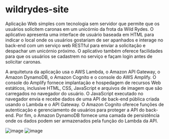 # wildrydes-site
Aplicação Web simples com tecnologia sem servidor que permite que os usuários solicitem caronas em um unicórnio da frota da Wild Rydes. O aplicativo apresenta uma interface de usuário baseada em HTML para indicar o local onde os usuários gostariam de ser apanhados e interage no back-end com um serviço web RESTful para enviar a solicitação e despachar um unicórnio próximo. O aplicativo também oferece facilidades para que os usuários se cadastrem no serviço e façam login antes de solicitar caronas.

A arquitetura da aplicação usa o AWS Lambda, o Amazon API Gateway, o Amazon DynamoDB, o Amazon Cognito e o console do AWS Amplify. O console do Amplify fornece implantação e hospedagem de recursos Web estáticos, inclusive HTML, CSS, JavaScript e arquivos de imagem que são carregados no navegador do usuário. O JavaScript executado no navegador envia e recebe dados de uma API de back-end pública criada usando o Lambda e o API Gateway. O Amazon Cognito oferece funções de autenticação e gerenciamento de usuários para proteger a API do back-end. Por fim, o Amazon DynamoDB fornece uma camada de persistência onde os dados podem ser armazenados pela função do Lambda da API.

![image](https://user-images.githubusercontent.com/68623425/221295462-7c76d067-1ebe-4c02-b4f0-e64b1cb66f41.png)
![image](https://user-images.githubusercontent.com/68623425/221295524-65b6712d-9081-4772-b405-f08b7590a302.png)

